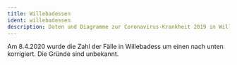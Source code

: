 ```yaml
---
title: Willebadessen
ident: willebadessen
description: Daten und Diagramme zur Coronavirus-Krankheit 2019 in Willebadessen
---
```


<p class="alert alert-info">Am 8.4.2020 wurde die Zahl der Fälle in Willebadess um einen nach unten korrigiert.
Die Gründe sind unbekannt.</p>
